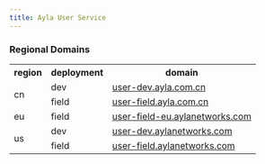 ```yaml
---
title: Ayla User Service
---
```


### Regional Domains

<table>
<tr>
<th>region</th>
<th>deployment</th>
<th>domain</th>
</tr>
<tr>
<td rowspan="2">cn</td>
<td>dev</td>
<td><a href="https://user-dev.ayla.com.cn" target="_blank">user-dev.ayla.com.cn</a></td>
</tr>
<tr>
<td>field</td>
<td><a href="https://user-field.ayla.com.cn" target="_blank">user-field.ayla.com.cn</a></td>
</tr>
<tr>
<td>eu</td>
<td>field</td>
<td><a href="https://user-field-eu.aylanetworks.com" target="_blank">user-field-eu.aylanetworks.com</a></td>
</tr>
<tr>
<td rowspan="2">us</td>
<td>dev</td>
<td><a href="https://user-dev.aylanetworks.com" target="_blank">user-dev.aylanetworks.com</a></td>
</tr>
<tr>
<td>field</td>
<td><a href="https://user-field.aylanetworks.com" target="_blank">user-field.aylanetworks.com</a></td>
</tr>
</table>